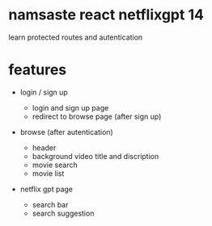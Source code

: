 # namsaste react netflixgpt 14
 learn protected routes and autentication


# features 
- login / sign up 

   - login and sign up page 
   - redirect to browse page (after sign up)


- browse (after autentication)

  - header
  - background video title and discription
  - movie search
  - movie list

- netflix gpt page 
  - search bar 
  - search suggestion
  
